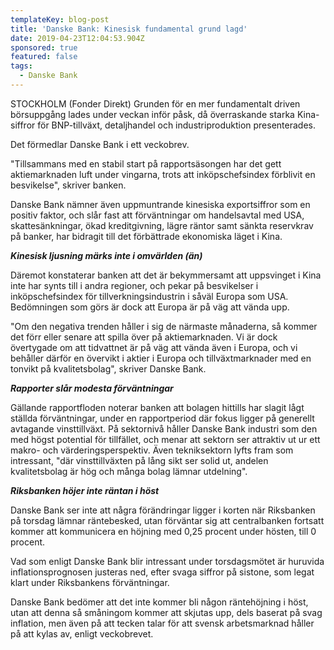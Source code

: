 ```yaml
---
templateKey: blog-post
title: 'Danske Bank: Kinesisk fundamental grund lagd'
date: 2019-04-23T12:04:53.904Z
sponsored: true
featured: false
tags:
  - Danske Bank
---
```

STOCKHOLM (Fonder Direkt) Grunden för en mer fundamentalt driven börsuppgång lades under veckan inför påsk, då överraskande starka Kina-siffror för BNP-tillväxt, detaljhandel och industriproduktion presenterades.



Det förmedlar Danske Bank i ett veckobrev.



"Tillsammans med en stabil start på rapportsäsongen har det gett aktiemarknaden luft under vingarna, trots att inköpschefsindex förblivit en besvikelse", skriver banken.



Danske Bank nämner även uppmuntrande kinesiska exportsiffror som en positiv faktor, och slår fast att förväntningar om handelsavtal med USA, skattesänkningar, ökad kreditgivning, lägre räntor samt sänkta reservkrav på banker, har bidragit till det förbättrade ekonomiska läget i Kina.



**_Kinesisk ljusning märks inte i omvärlden (än)_**



Däremot konstaterar banken att det är bekymmersamt att uppsvinget i Kina inte har synts till i andra regioner, och pekar på besvikelser i inköpschefsindex för tillverkningsindustrin i såväl Europa som USA. Bedömningen som görs är dock att Europa är på väg att vända upp.



"Om den negativa trenden håller i sig de närmaste månaderna, så kommer det förr eller senare att spilla över på aktiemarknaden. Vi är dock övertygade om att tidvattnet är på väg att vända även i Europa, och vi behåller därför en övervikt i aktier i Europa och tillväxtmarknader med en tonvikt på kvalitetsbolag", skriver Danske Bank.



**_Rapporter slår modesta förväntningar_**



Gällande rapportfloden noterar banken att bolagen hittills har slagit lågt ställda förväntningar, under en rapportperiod där fokus ligger på generellt avtagande vinsttillväxt. På sektornivå håller Danske Bank industri som den med högst potential för tillfället, och menar att sektorn ser attraktiv ut ur ett makro- och värderingsperspektiv. Även tekniksektorn lyfts fram som intressant, "där vinsttillväxten på lång sikt ser solid ut, andelen kvalitetsbolag är hög och många bolag lämnar utdelning".



**_Riksbanken höjer inte räntan i höst_**



Danske Bank ser inte att några förändringar ligger i korten när Riksbanken på torsdag lämnar räntebesked, utan förväntar sig att centralbanken fortsatt kommer att kommunicera en höjning med 0,25 procent under hösten, till 0 procent.



Vad som enligt Danske Bank blir intressant under torsdagsmötet är huruvida inflationsprognosen justeras ned, efter svaga siffror på sistone, som legat klart under Riksbankens förväntningar.



Danske Bank bedömer att det inte kommer bli någon räntehöjning i höst, utan att denna så småningom kommer att skjutas upp, dels baserat på svag inflation, men även på att tecken talar för att svensk arbetsmarknad håller på att kylas av, enligt veckobrevet.
